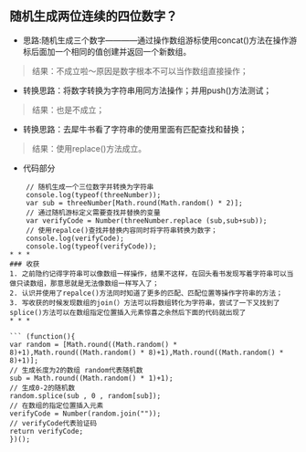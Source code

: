 ## 随机生成两位连续的四位数字？

* 思路:随机生成三个数字————通过操作数组游标使用concat()方法在操作游标后面加一个相同的值创建并返回一个新数组。
> 结果：不成立啦～原因是数字根本不可以当作数组直接操作； 
* 转换思路：将数字转换为字符串用同方法操作；并用push()方法测试；
> 结果：也是不成立；
* 转换思路：去犀牛书看了字符串的使用里面有匹配查找和替换；
> 结果：使用replace()方法成立。
* 代码部分
``` var threeNumber = String(Math.round((Math.random() * 899)+100));
	// 随机生成一个三位数字并转换为字符串
	console.log(typeof(threeNumber));
	var sub = threeNumber[Math.round(Math.random() * 2)];
	// 通过随机游标定义需要查找并替换的变量
	var verifyCode = Number(threeNumber.replace (sub,sub+sub));
	// 使用repalce()查找并替换内容同时将字符串转换为数字；
	console.log(verifyCode);
	console.log(typeof(verifyCode)); 
* * *
### 收获
1. 之前隐约记得字符串可以像数组一样操作，结果不这样，在回头看书发现写着字符串可以当做只读数组，那意思就是无法像数组一样写入了；
2. 认识并使用了repalce()方法同时知道了更多的匹配、匹配位置等操作字符串的方法；
3. 写收获的时候发现数组的join(）方法可以将数组转化为字符串，尝试了一下又找到了splice()方法可以在数组指定位置插入元素惊喜之余然后下面的代码就出现了
* * *

``` (function(){
var random = [Math.round((Math.random() * 8)+1),Math.round((Math.random() * 8)+1),Math.round((Math.random() * 8)+1)];
// 生成长度为2的数组 random代表随机数
sub = Math.round((Math.random() * 1)+1);
// 生成0-2的随机数
random.splice(sub , 0 , random[sub]);
// 在数组的指定位置插入元素
verifyCode = Number(random.join(""));
// verifyCode代表验证码
return verifyCode;
})(); 

